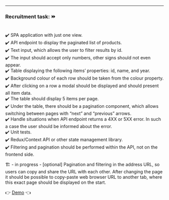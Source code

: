 ***
### Recruitment task: ⏩
<br />:heavy_check_mark: SPA application with just one view.
<br />:heavy_check_mark: API endpoint to display the paginated list of products.
<br />:heavy_check_mark: Text input, which allows the user to filter results by id. 
<br />:heavy_check_mark: The input should accept only numbers, other signs should not even appear. 
<br />:heavy_check_mark: Table displaying the following items’ properties: id, name, and year. 
<br />:heavy_check_mark: Background colour of each row should be taken from the colour property. 
<br />:heavy_check_mark: After clicking on a row a modal should be displayed and should present all item data. 
<br />:heavy_check_mark: The table should display 5 items per page. 
<br />:heavy_check_mark: Under the table, there should be a pagination component, which allows switching between pages with “next” and “previous” arrows.
<br />:heavy_check_mark: Handle situations when API endpoint returns a 4XX or 5XX error. In such a case the user should be informed about the error.
<br />:heavy_check_mark: Unit tests.
<br />:heavy_check_mark: Redux/Context API or other state management library.
<br />:heavy_check_mark: Filtering and pagination should be performed within the API, not on the frontend side.

🏗 - in progress - [optional] Pagination and filtering in the address URL, so users can copy and share the URL with each other. After changing the page it should be possible to copy-paste web browser URL to another tab, where this exact page should be displayed on the start.

:point_right: [Demo](https://codiblyrecruitmenttask.netlify.app/) :point_left:

